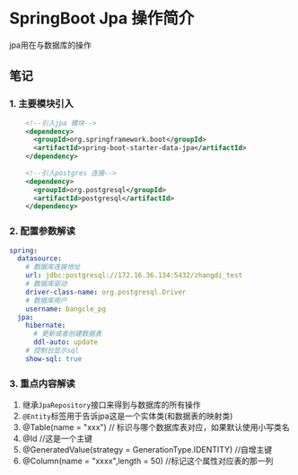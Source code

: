 # SpringBoot Jpa 操作简介

jpa用在与数据库的操作

## 笔记

### 1. 主要模块引入
```xml
    <!--引入jpa 模块-->
    <dependency>
      <groupId>org.springframework.boot</groupId>
      <artifactId>spring-boot-starter-data-jpa</artifactId>
    </dependency>
    
    <!--引入postgres 连接-->
    <dependency>
      <groupId>org.postgresql</groupId>
      <artifactId>postgresql</artifactId>
    </dependency>
```

### 2. 配置参数解读
```yaml
spring:
  datasource:
    # 数据库连接地址
    url: jdbc:postgresql://172.16.36.134:5432/zhangdi_test
    # 数据库驱动
    driver-class-name: org.postgresql.Driver
    # 数据库用户
    username: bangcle_pg
  jpa:
    hibernate:
      # 更新或者创建数据表
      ddl-auto: update
    # 控制台显示sql
    show-sql: true

```

### 3. 重点内容解读
1. 继承`JpaRepository`接口来得到与数据库的所有操作
2. `@Entity`标签用于告诉jpa这是一个实体类(和数据表的映射类)
3. @Table(name = "xxx") // 标识与哪个数据库表对应，如果默认使用小写类名
4. @Id //这是一个主键
5. @GeneratedValue(strategy = GenerationType.IDENTITY) //自增主键
6. @Column(name = "xxxx",length = 50) //标记这个属性对应表的那一列

